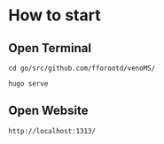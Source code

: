 # How to start

## Open Terminal

`cd go/src/github.com/fforootd/venoMS/`

`hugo serve`

## Open Website

`http://localhost:1313/`
